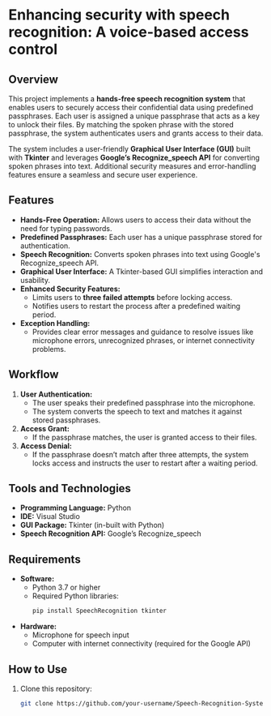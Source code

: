 # Enhancing security with speech recognition: A voice-based access control

## Overview  
This project implements a **hands-free speech recognition system** that enables users to securely access their confidential data using predefined passphrases. Each user is assigned a unique passphrase that acts as a key to unlock their files. By matching the spoken phrase with the stored passphrase, the system authenticates users and grants access to their data.  

The system includes a user-friendly **Graphical User Interface (GUI)** built with **Tkinter** and leverages **Google’s Recognize_speech API** for converting spoken phrases into text. Additional security measures and error-handling features ensure a seamless and secure user experience.  

## Features  
- **Hands-Free Operation:** Allows users to access their data without the need for typing passwords.  
- **Predefined Passphrases:** Each user has a unique passphrase stored for authentication.  
- **Speech Recognition:** Converts spoken phrases into text using Google's Recognize_speech API.  
- **Graphical User Interface:** A Tkinter-based GUI simplifies interaction and usability.  
- **Enhanced Security Features:**  
  - Limits users to **three failed attempts** before locking access.  
  - Notifies users to restart the process after a predefined waiting period.  
- **Exception Handling:**  
  - Provides clear error messages and guidance to resolve issues like microphone errors, unrecognized phrases, or internet connectivity problems.  

## Workflow  
1. **User Authentication:**  
   - The user speaks their predefined passphrase into the microphone.  
   - The system converts the speech to text and matches it against stored passphrases.  
2. **Access Grant:**  
   - If the passphrase matches, the user is granted access to their files.  
3. **Access Denial:**  
   - If the passphrase doesn’t match after three attempts, the system locks access and instructs the user to restart after a waiting period.  

## Tools and Technologies  
- **Programming Language:** Python  
- **IDE:** Visual Studio  
- **GUI Package:** Tkinter (in-built with Python)  
- **Speech Recognition API:** Google’s Recognize_speech  

## Requirements  
- **Software:**  
  - Python 3.7 or higher  
  - Required Python libraries:  
    ```bash  
    pip install SpeechRecognition tkinter  
    ```  
- **Hardware:**  
  - Microphone for speech input  
  - Computer with internet connectivity (required for the Google API)  

## How to Use  
1. Clone this repository:  
   ```bash  
   git clone https://github.com/your-username/Speech-Recognition-System.git  
